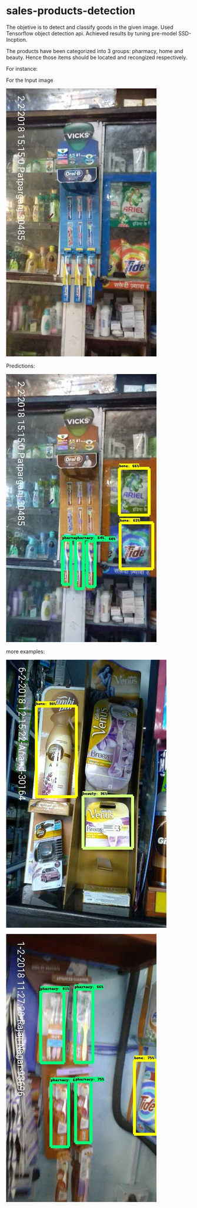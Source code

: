 # sales-products-detection

The objetive is to detect and classify goods in the given image.
Used Tensorflow object detection api.
Achieved results by tuning pre-model SSD-Incption.


The products have been categorized into 3 groups: pharmacy, home and beauty. Hence those items should be located and recongized respectively.

For instance: 

For the Input image

![alt text](https://github.com/venkatrebba/sales-products-detection/blob/master/test-images/oralcare_1266_59_66221_62_2018-02-02T12-50-18-920Z.jpg)

Predictions: 

![alt text](https://github.com/venkatrebba/sales-products-detection/blob/master/test-images-output/oralcare_1266_59_66221_62_2018-02-02T12-50-18-920Z.jpg)

more examples:

![alt text](https://github.com/venkatrebba/sales-products-detection/blob/master/test-images-output/venus_1677_58_53246_69_2018-02-07T10-41-04-030Z.jpg)

![alt text](https://github.com/venkatrebba/sales-products-detection/blob/master/test-images-output/oralcare_1952_56_24406_62_2018-02-01T10-15-08-465Z.jpg)

